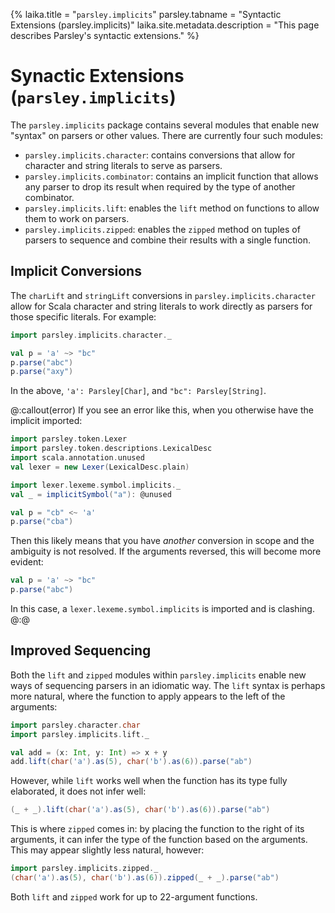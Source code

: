 {%
laika.title = "`parsley.implicits`"
parsley.tabname = "Syntactic Extensions (parsley.implicits)"
laika.site.metadata.description = "This page describes Parsley's syntactic extensions."
%}
# Synactic Extensions (`parsley.implicits`)
The `parsley.implicits` package contains several modules that enable new "syntax"
on parsers or other values. There are currently four such modules:

* `parsley.implicits.character`: contains conversions that allow for character
   and string literals to serve as parsers.
* `parsley.implicits.combinator`: contains an implicit function that allows any
   parser to drop its result when required by the type of another combinator.
* `parsley.implicits.lift`: enables the `lift` method on functions to allow them
   to work on parsers.
* `parsley.implicits.zipped`: enables the `zipped` method on tuples of parsers to
   sequence and combine their results with a single function.

## Implicit Conversions
The `charLift` and `stringLift` conversions in `parsley.implicits.character`
allow for Scala character and string literals to work directly as parsers for
those specific literals. For example:

```scala mdoc:to-string
import parsley.implicits.character._

val p = 'a' ~> "bc"
p.parse("abc")
p.parse("axy")
```

In the above, `'a': Parsley[Char]`, and `"bc": Parsley[String]`.

@:callout(error)
If you see an error like this, when you otherwise have the implicit imported:

```scala mdoc:nest:invisible
import parsley.token.Lexer
import parsley.token.descriptions.LexicalDesc
import scala.annotation.unused
val lexer = new Lexer(LexicalDesc.plain)

import lexer.lexeme.symbol.implicits._
val _ = implicitSymbol("a"): @unused
```

```scala mdoc:fail
val p = "cb" <~ 'a'
p.parse("cba")
```

Then this likely means that you have *another* conversion in scope and the
ambiguity is not resolved. If the arguments reversed, this will become more
evident:

```scala mdoc:fail
val p = 'a' ~> "bc"
p.parse("abc")
```

In this case, a `lexer.lexeme.symbol.implicits` is imported and is clashing.
@:@

## Improved Sequencing
Both the `lift` and `zipped` modules within `parsley.implicits` enable new
ways of sequencing parsers in an idiomatic way. The `lift` syntax is perhaps
more natural, where the function to apply appears to the left of the arguments:

```scala mdoc:to-string
import parsley.character.char
import parsley.implicits.lift._

val add = (x: Int, y: Int) => x + y
add.lift(char('a').as(5), char('b').as(6)).parse("ab")
```

However, while `lift` works well when the function has its type fully elaborated,
it does not infer well:

```scala mdoc:fail
(_ + _).lift(char('a').as(5), char('b').as(6)).parse("ab")
```

This is where `zipped` comes in: by placing the function to the right of its
arguments, it can infer the type of the function based on the arguments. This
may appear slightly less natural, however:

```scala mdoc:to-string
import parsley.implicits.zipped._
(char('a').as(5), char('b').as(6)).zipped(_ + _).parse("ab")
```

Both `lift` and `zipped` work for up to 22-argument functions.
